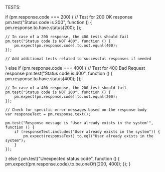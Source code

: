 TESTS:


if (pm.response.code === 200) {
    // Test for 200 OK response
    pm.test("Status code is 200", function () {
        pm.response.to.have.status(200);
    });

    // In case of a 200 response, the 400 tests should fail
    pm.test("Status code is NOT 400", function () {
        pm.expect(pm.response.code).to.not.equal(400);
    });

    // Add additional tests related to successful responses if needed

} else if (pm.response.code === 400) {
    // Test for 400 Bad Request response
    pm.test("Status code is 400", function () {
        pm.response.to.have.status(400);
    });

    // In case of a 400 response, the 200 test should fail
    pm.test("Status code is NOT 200", function () {
        pm.expect(pm.response.code).to.not.equal(200);
    });

    // Check for specific error messages based on the response body
    var responseText = pm.response.text();

    pm.test("Response message is 'User already exists in the system'", function () {
        if (responseText.includes("User already exists in the system")) {
            pm.expect(responseText).to.eql("User already exists in the system");
        }
    });

} else {
    pm.test("Unexpected status code", function () {
        pm.expect(pm.response.code).to.be.oneOf([200, 400]);
    });
}
